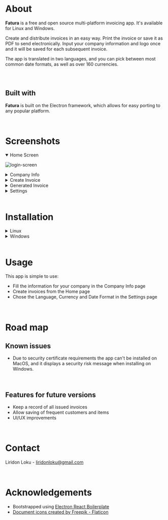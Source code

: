 # About

**Fatura** is a free and open source multi-platform invoicing app. It's available for Linux and Windows.

Create and distribute invoices in an easy way. Print the invoice or save it as PDF to send electronically. Input your company information and logo once and it will be saved for each subsequent invoice.

The app is translated in two languages, and you can pick between most common date formats, as well as over 160 currencies.

<br>

#

## Built with

**Fatura** is built on the Electron framework, which allows for easy porting to any popular platform.

<br>

# Screenshots

<details open>
  <summary>Home Screen</summary>
  <p>

![login-screen](./assets/screenshots/home.png)

  </p>
</details>

<details>
  <summary>Company Info</summary>
  <p>

![login-screen](./assets/screenshots/company-info.png)

  </p>
</details>

<details>
  <summary>Create Invoice</summary>
  <p>

![login-screen](./assets/screenshots/create-invoice.png)

  </p>
</details>

<details>
  <summary>Generated Invoice</summary>
  <p>

![login-screen](./assets/screenshots/generated-invoice-pdf.png)

  </p>
</details>

<details>
  <summary>Settings</summary>
  <p>

![login-screen](./assets/screenshots/settings.png)

  </p>
</details>

<br>

# Installation

<details>
  <summary>Linux</summary>
  <p>
     Simply download the latest AppImage from <a href='https://github.com/liridonloku/fatura/releases'>Releases</a> and run it. No installation necessary.
  </p>
</details>

<details>
  <summary>Windows</summary>
  <p>
     <ol>
      <li>
        Download the latest installer from <a href='https://github.com/liridonloku/fatura/releases'>Releases</a>.
      </li>
      <li>
        Run the installer. If a security message pops up (See <strong>Known issues</strong> below), click 'more' and then 'install anyway'. Follow the instructions to install the app.
      </li>
      <li>
        Launch the app from the desktop shortcut
      </li>
     </ol>
  </p>
</details>

<br>

# Usage

This app is simple to use:

- Fill the information for your company in the Company Info page
- Create invoices from the Home page
- Chose the Language, Currency and Date Format in the Settings page

<br>

# Road map

## Known issues

- Due to security certificate requirements the app can't be installed on MacOS, and it displays a security risk message when installing on Windows.

<br>

## Features for future versions

- Keep a record of all issued invoices
- Allow saving of frequent customers and items
- UI/UX improvements

<br>

# Contact

Liridon Loku - liridonloku@gmail.com

<br>

# Acknowledgements

- Bootstrapped using [Electron React Boilerplate](https://github.com/electron-react-boilerplate)
- <a href="https://www.flaticon.com/free-icons/document" title="document icons">Document icons created by Freepik - Flaticon</a>
